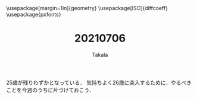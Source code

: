 ﻿---
title: 20210706
yesterday: 20210705
tomorrow: 20210707
days: 557
author: Takala
header-includes:
  - \usepackage[margin=1in]{geometry}
  - \usepackage[ISO]{diffcoeff}
  - \usepackage{pxfonts}
---



25歳が残りわずかとなっている．
気持ちよく26歳に突入するために，やるべきことを今週のうちに片づけておこう．